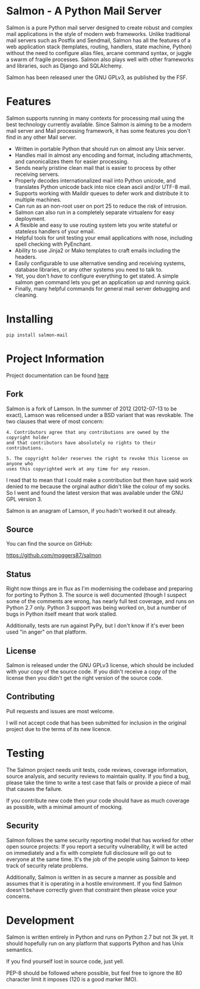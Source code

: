 Salmon - A Python Mail Server
=============================

Salmon is a pure Python mail server designed to create robust and complex mail
applications in the style of modern web frameworks. Unlike traditional mail
servers such as Postfix and Sendmail, Salmon has all the features of a web
application stack (templates, routing, handlers, state machine, Python) without
the need to configure alias files, arcane command syntax, or juggle a swarm of
fragile processes. Salmon also plays well with other frameworks and libraries,
such as Django and SQLAlchemy.

Salmon has been released uner the GNU GPLv3, as published by the FSF.

Features
========

Salmon supports running in many contexts for processing mail using the best
technology currently available.  Since Salmon is aiming to be a modern mail
server and Mail processing framework, it has some features you don't find in any
other Mail server.

* Written in portable Python that should run on almost any Unix server.
* Handles mail in almost any encoding and format, including attachments, and
canonicalizes them for easier processing.
* Sends nearly pristine clean mail that is easier to process by other receiving
servers.
* Properly decodes internationalized mail into Python unicode, and translates
Python unicode back into nice clean ascii and/or UTF-8 mail.
* Supports working with Maildir queues to defer work and distribute it to
multiple machines.
* Can run as an non-root user on port 25 to reduce the risk of intrusion.
* Salmon can also run in a completely separate virtualenv for easy deployment.
* A flexible and easy to use routing system lets you write stateful or state*less*
handlers of your email.
* Helpful tools for unit testing your email applications with nose, including
spell checking with PyEnchant.
* Ability to use Jinja2 or Mako templates to craft emails including the headers.
* Easily configurable to use alternative sending and receiving systems, database
libraries, or any other systems you need to talk to.
* Yet, you don't *have* to configure everything to get stated.  A simple
salmon gen command lets you get an application up and running quick.
* Finally, many helpful commands for general mail server debugging and cleaning.


Installing
==========

`pip install salmon-mail`

Project Information
===================

Project documentation can be found [here](http://salmon-mail.readthedocs.org/)

Fork
-----

Salmon is a fork of Lamson. In the summer of 2012 (2012-07-13 to be exact),
Lamson was relicensed under a BSD variant that was revokable. The two clauses
that were of most concern:

    4. Contributors agree that any contributions are owned by the copyright holder
    and that contributors have absolutely no rights to their contributions.

    5. The copyright holder reserves the right to revoke this license on anyone who
    uses this copyrighted work at any time for any reason.

I read that to mean that I could make a contribution but then have said work
denied to me because the orginal author didn't like the colour of my socks. So
I went and found the latest version that was available under the GNU GPL version 3.

Salmon is an anagram of Lamson, if you hadn't worked it out already.

Source
-----

You can find the source on GitHub:

https://github.com/moggers87/salmon

Status
------

Right now things are in flux as I'm modernising the codebase and preparing for
porting to Python 3. The source is well documented (though I suspect some of
the comments are wrong, has nearly full test coverage, and runs on Python 2.7
only.  Python 3 support was being worked on, but a number of bugs in Python
itself meant that work stalled.

Additionally, tests are run against PyPy, but I don't know if it's ever been
used "in anger" on that platform.

License
----

Salmon is released under the GNU GPLv3 license, which should be included with
your copy of the source code.  If you didn't receive a copy of the license then
you didn't get the right version of the source code.


Contributing
-------

Pull requests and issues are most welcome.

I will not accept code that has been submitted for inclusion in the original
project due to the terms of its new licence.

Testing
=======

The Salmon project needs unit tests, code reviews, coverage information, source
analysis, and security reviews to maintain quality.  If you find a bug, please
take the time to write a test case that fails or provide a piece of mail that
causes the failure.

If you contribute new code then your code should have as much coverage as
possible, with a minimal amount of mocking.


Security
--------

Salmon follows the same security reporting model that has worked for other open
source projects:  If you report a security vulnerability, it will be acted on
immediately and a fix with complete full disclosure will go out to everyone at
the same time.  It's the job of the people using Salmon to keep track of
security relate problems.

Additionally, Salmon is written in as secure a manner as possible and assumes
that it is operating in a hostile environment.  If you find Salmon doesn't
behave correctly given that constraint then please voice your concerns.



Development
===========

Salmon is written entirely in Python and runs on Python 2.7 but not 3k yet.  It
should hopefully run on any platform that supports Python and has Unix
semantics.

If you find yourself lost in source code, just yell.

PEP-8 should be followed where possible, but feel free to ignore the 80 character
limit it imposes (120 is a good marker IMO).
